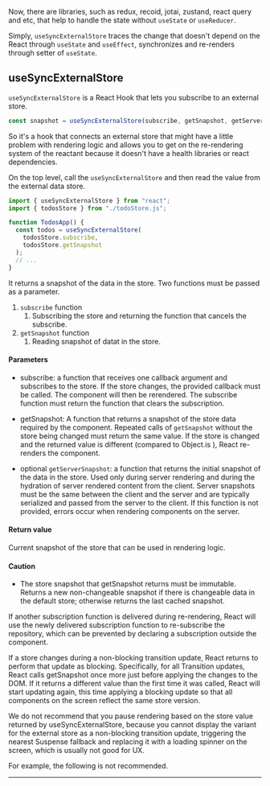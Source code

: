 Now, there are libraries, such as redux, recoid, jotai, zustand, react query and etc, that help to handle the state without `useState` or `useReducer`.

Simply, `useSyncExternalStore` traces the change that doesn't depend on the React through `useState` and `useEffect`, synchronizes and re-renders through setter of `useState`.

## useSyncExternalStore

`useSyncExternalStore` is a React Hook that lets you subscribe to an external store.

```js
const snapshot = useSyncExternalStore(subscribe, getSnapshot, getServerSnapshot?);
```

So it's a hook that connects an external store that might have a little problem with rendering logic and allows you to get on the re-rendering system of the reactant because it doesn't have a health libraries or react dependencies.

On the top level, call the `useSyncExternalStore` and then read the value from the external data store.

```js
import { useSyncExternalStore } from "react";
import { todosStore } from "./todoStore.js";

function TodosApp() {
  const todos = useSyncExternalStore(
    todosStore.subscribe,
    todosStore.getSnapshot
  );
  // ...
}
```

It returns a snapshot of the data in the store. Two functions must be passed as a parameter.

1. `subscribe` function
   1. Subscribing the store and returning the function that cancels the subscribe.
2. `getSnapshot` function
   1. Reading snapshot of datat in the store.

#### Parameters

- subscribe: a function that receives one callback argument and subscribes to the store. If the store changes, the provided callback must be called. The component will then be rerendered. The subscribe function must return the function that clears the subscription.

- getSnapshot: A function that returns a snapshot of the store data required by the component. Repeated calls of `getSnapshot` without the store being changed must return the same value. If the store is changed and the returned value is different (compared to Object.is ), React re-renders the component.

- optional `getServerSnapshot`: a function that returns the initial snapshot of the data in the store. Used only during server rendering and during the hydration of server rendered content from the client. Server snapshots must be the same between the client and the server and are typically serialized and passed from the server to the client. If this function is not provided, errors occur when rendering components on the server.

#### Return value

Current snapshot of the store that can be used in rendering logic.

#### Caution

- The store snapshot that getSnapshot returns must be immutable. Returns a new non-changeable snapshot if there is changeable data in the default store; otherwise returns the last cached snapshot.

If another subscription function is delivered during re-rendering, React will use the newly delivered subscription function to re-subscribe the repository, which can be prevented by declaring a subscription outside the component.

If a store changes during a non-blocking transition update, React returns to perform that update as blocking. Specifically, for all Transition updates, React calls getSnapshot once more just before applying the changes to the DOM. If it returns a different value than the first time it was called, React will start updating again, this time applying a blocking update so that all components on the screen reflect the same store version.

We do not recommend that you pause rendering based on the store value returned by useSyncExternalStore, because you cannot display the variant for the external store as a non-blocking transition update, triggering the nearest Suspense fallback and replacing it with a loading spinner on the screen, which is usually not good for UX.

For example, the following is not recommended.

---

[](https://react.dev/reference/react/useSyncExternalStore)

[](https://junghyeonsu.com/posts/react-use-sync-external-store/)
